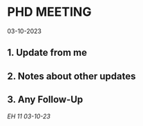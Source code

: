 # PHD MEETING

03-10-2023

## 1. Update from me


## 2. Notes about other updates


## 3. Any Follow-Up


_EH 11 03-10-23_